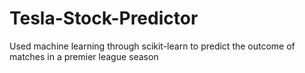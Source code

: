 # Tesla-Stock-Predictor

Used machine learning through scikit-learn to predict the outcome of matches in a premier league season

